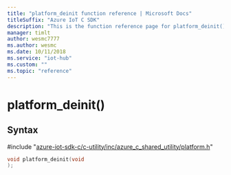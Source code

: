 ```yaml
---                             
title: "platform_deinit function reference | Microsoft Docs" 
titleSuffix: "Azure IoT C SDK"            
description: "This is the function reference page for platform_deinit() in the Azure IoT C SDK. This SDK is used with the Azure IoT Hub and Azure IoT Hub Device Provisioning Service"            
manager: timlt                 
author: wesmc7777              
ms.author: wesmc               
ms.date: 10/11/2018                    
ms.service: "iot-hub"             
ms.custom: ""                
ms.topic: "reference"        
---                            
```


# platform_deinit()

## Syntax

\#include "[azure-iot-sdk-c/c-utility/inc/azure_c_shared_utility/platform.h](../platform-h.md)"  
```C
void platform_deinit(void
);
```

